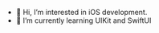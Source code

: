- 👋 Hi, I’m interested in iOS development.
- 🌱 I’m currently learning UIKit and SwiftUI


<!---
hmooios/hmooios is a ✨ special ✨ repository because its `README.md` (this file) appears on your GitHub profile.
You can click the Preview link to take a look at your changes.
--->
